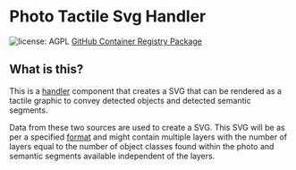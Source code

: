 # Photo Tactile Svg Handler

![license: AGPL](https://camo.githubusercontent.com/b53b1136762ea55ee6a2d641c9f8283b8335a79b3cb95cbab5a988e678e269b8/68747470733a2f2f696d672e736869656c64732e696f2f62616467652f6c6963656e73652d4147504c2d73756363657373) [GitHub Container Registry Package](https://github.com/Shared-Reality-Lab/IMAGE-server/pkgs/container/image-handler-photo-tactile-svg)

## What is this?

This is a [handler](https://github.com/Shared-Reality-Lab/IMAGE-server/wiki/2.-Handlers,-Preprocessors-and-Services#handlers=) component that creates a SVG that can be rendered as a tactile graphic to convey detected objects and detected semantic segments.

Data from these two sources are used to create a SVG.
This SVG will be as per a specified [format](https://github.com/Shared-Reality-Lab/IMAGE-Monarch/tree/main#tactile-graphics) and might contain multiple layers with the number of layers equal to the number of object classes found within the photo and semantic segments available independent of the layers.